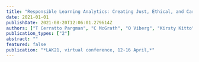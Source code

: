 ```yaml
---
title: "Responsible Learning Analytics: Creating Just, Ethical, and Caring La Systems"
date: 2021-01-01
publishDate: 2021-08-20T12:06:01.279614Z
authors: ["T Cerratto Pargman", "C McGrath", "O Viberg", "Kirsty Kitto", "Simon Knight", "R Ferguson"]
publication_types: ["2"]
abstract: ""
featured: false
publication: "*LAK21, virtual conference, 12-16 April,*"
---
```


